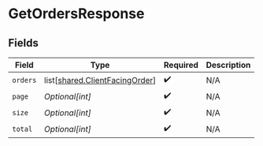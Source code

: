 # GetOrdersResponse


## Fields

| Field                                                                          | Type                                                                           | Required                                                                       | Description                                                                    |
| ------------------------------------------------------------------------------ | ------------------------------------------------------------------------------ | ------------------------------------------------------------------------------ | ------------------------------------------------------------------------------ |
| `orders`                                                                       | list[[shared.ClientFacingOrder](undefined/models/shared/clientfacingorder.md)] | :heavy_check_mark:                                                             | N/A                                                                            |
| `page`                                                                         | *Optional[int]*                                                                | :heavy_check_mark:                                                             | N/A                                                                            |
| `size`                                                                         | *Optional[int]*                                                                | :heavy_check_mark:                                                             | N/A                                                                            |
| `total`                                                                        | *Optional[int]*                                                                | :heavy_check_mark:                                                             | N/A                                                                            |